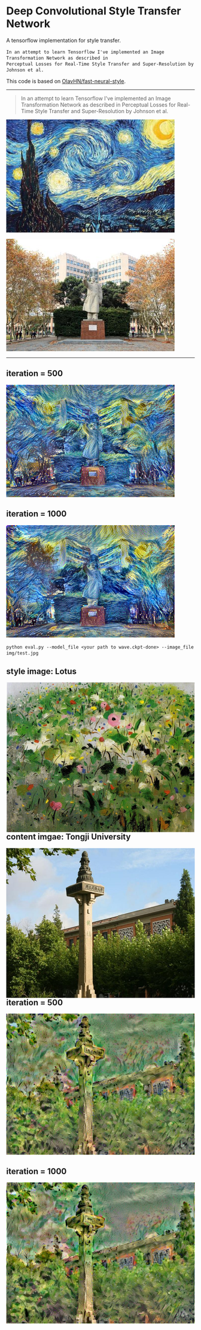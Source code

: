 # Deep Convolutional Style Transfer Network
A tensorflow implementation for style transfer.

    In an attempt to learn Tensorflow I've implemented an Image Transformation Network as described in 
    Perceptual Losses for Real-Time Style Transfer and Super-Resolution by Johnson et al.

This code is based on [OlavHN/fast-neural-style](https://github.com/OlavHN/fast-neural-style).

*****


>   In an attempt to learn Tensorflow I've implemented an Image Transformation Network as described in Perceptual Losses for Real-Time Style Transfer and Super-Resolution by Johnson et al.

![](examples/2-style2.jpg) 

![](examples/012-content.jpg)

---
iteration = 500
---
![](examples/tongji20_iter_500.jpg)

iteration = 1000
---
![](examples/tongji20.jpg)

    python eval.py --model_file <your path to wave.ckpt-done> --image_file img/test.jpg


style image: Lotus
----
<img src="examples/5-style.jpg" width = "530" height = "400" alt="5-style" align=left />

content imgae: Tongji University
----
<img src="examples/6-content.jpg" width = "530" height = "400" alt="6-content" align=left />

iteration = 500
---
![](examples/tongji07_iter_500.jpg)

iteration = 1000
---
![](examples/tongji07.jpg)
